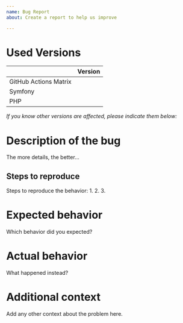```yaml
---
name: Bug Report
about: Create a report to help us improve

---
```

# Used Versions

|                       | Version
|-----------------------| ---
| GitHub Actions Matrix |
| Symfony               |
| PHP                   |

*If you know other versions are affected, please indicate them below:*

# Description of the bug
The more details, the better...

## Steps to reproduce
Steps to reproduce the behavior:
1.
2.
3.

# Expected behavior
Which behavior did you expected?

# Actual behavior
What happened instead?

# Additional context
Add any other context about the problem here.
